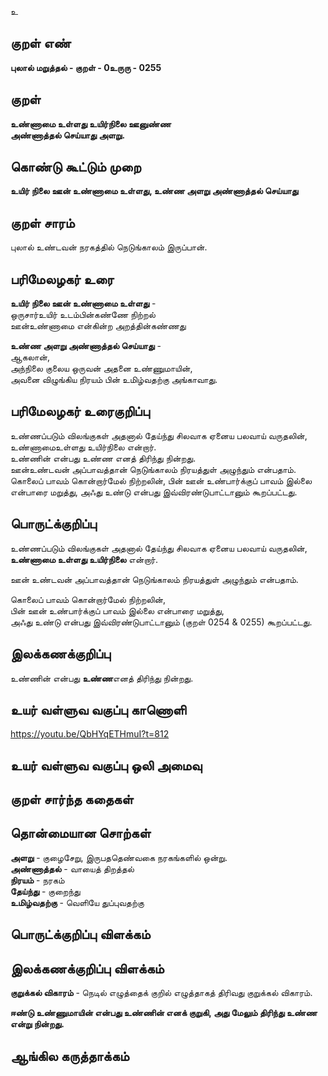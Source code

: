 உ

## குறள் எண் 

**புலால் மறுத்தல் - குறள் - 0உருரு - 0255**  

## குறள் 

**உண்ணாமை உள்ளது உயிர்நிலை ஊனுண்ண  
அண்ணாத்தல் செய்யாது அளறு.**

## கொண்டு கூட்டும் முறை

**உயிர் நிலை ஊன் உண்ணாமை உள்ளது, உண்ண அளறு அண்ணாத்தல் செய்யாது**

## குறள் சாரம் 

புலால் உண்டவன் நரகத்தில் நெடுங்காலம் இருப்பான்.  

## பரிமேலழகர் உரை  

**உயிர் நிலை ஊன் உண்ணாமை உள்ளது** -  
ஒருசார்உயிர் உடம்பின்கண்ணே நிற்றல்  
ஊன்உண்ணாமை என்கின்ற அறத்தின்கண்ணது  

**உண்ண அளறு அண்ணாத்தல் செய்யாது** -  
ஆகலான்,   
அந்நிலை குலைய ஒருவன் அதனை உண்ணுமாயின்,  
அவனை விழுங்கிய நிரயம் பின் உமிழ்வதற்கு அங்காவாது.   

## பரிமேலழகர் உரைகுறிப்பு   

உண்ணப்படும் விலங்குகள் அதனால் தேய்ந்து சிலவாக ஏனைய பலவாய் வருதலின், உண்ணாமைஉள்ளது உயிர்நிலை என்றார்.  
உண்ணின் என்பது உண்ண எனத் திரிந்து நின்றது.  
ஊன்உண்டவன் அப்பாவத்தான் நெடுங்காலம் நிரயத்துள் அழுந்தும் என்பதாம்.  
கொலைப் பாவம் கொன்றார்மேல் நிற்றலின், பின் ஊன் உண்பார்க்குப் பாவம் இல்லை என்பாரை மறுத்து, அஃது உண்டு என்பது இவ்விரண்டுபாட்டானும் கூறப்பட்டது.  

## பொருட்க்குறிப்பு 

உண்ணப்படும் விலங்குகள் அதனால் தேய்ந்து சிலவாக ஏனைய பலவாய் வருதலின்,  
**உண்ணாமை உள்ளது உயிர்நிலை** என்றார்.   

ஊன் உண்டவன் அப்பாவத்தான் நெடுங்காலம் நிரயத்துள் அழுந்தும் என்பதாம்.  

கொலைப் பாவம் கொன்றார்மேல் நிற்றலின்,  
பின் ஊன் உண்பார்க்குப் பாவம் இல்லை என்பாரை மறுத்து,  
அஃது உண்டு என்பது இவ்விரண்டுபாட்டானும் (குறள் 0254 & 0255) கூறப்பட்டது.  

## இலக்கணக்குறிப்பு  

உண்ணின் என்பது **உண்ண**எனத் திரிந்து நின்றது.  

## உயர் வள்ளுவ வகுப்பு காணொளி

https://youtu.be/QbHYqETHmuI?t=812

## உயர் வள்ளுவ வகுப்பு ஒலி அமைவு 

 
## குறள் சார்ந்த கதைகள் 


## தொன்மையான சொற்கள்

**அளறு** -  குழைசேறு, இருபததெண்வகை நரகங்களில் ஒன்று.  
**அண்ணாத்தல்** - வாயைத் திறத்தல்   
**நிரயம்** -  நரகம்      
**தேய்ந்து** - குறைந்து    
**உமிழ்வதற்கு** - வெளியே துப்புவதற்கு 

## பொருட்க்குறிப்பு விளக்கம்


## இலக்கணக்குறிப்பு விளக்கம்

**குறுக்கல் விகாரம்** - நெடில் எழுத்தைக் குறில் எழுத்தாகத் திரிவது குறுக்கல் விகாரம்.  

**ஈண்டு உண்ணுமாயின் என்பது உண்ணின் எனக் குறுகி, அது மேலும் திரிந்து உண்ண என்று நின்றது.**

## ஆங்கில கருத்தாக்கம் 


